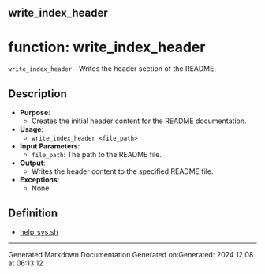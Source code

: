## write_index_header
# function: write_index_header
 `write_index_header` - Writes the header section of the README.
## Description
- **Purpose**:
  - Creates the initial header content for the README documentation.
- **Usage**: 
  - `write_index_header <file_path>`
- **Input Parameters**: 
  - `file_path`: The path to the README file.
- **Output**: 
  - Writes the header content to the specified README file.
- **Exceptions**: 
  - None
## Definition
* [help_sys.sh](/docs/shdoc/bin/shinclude/help_sys_sh.md)

---
Generated Markdown Documentation
Generated on:Generated: 2024 12 08 at 06:13:12
